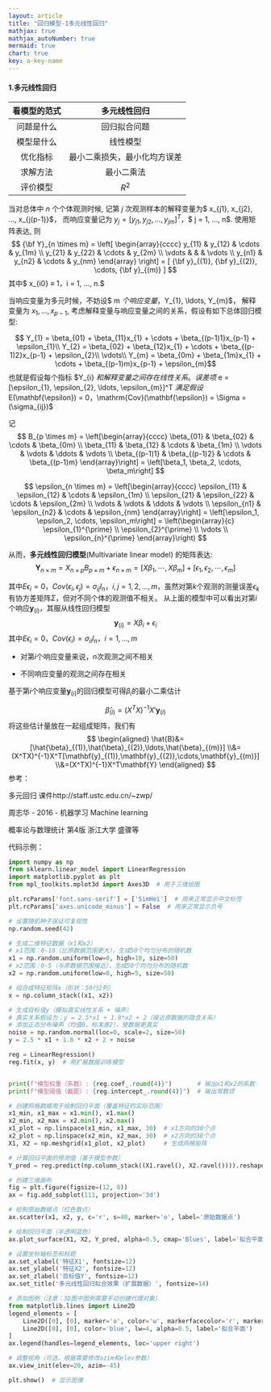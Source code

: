 ```yaml
---
layout: article
title: "回归模型-1多元线性回归"
mathjax: true
mathjax_autoNumber: true
mermaid: true
chart: true
key: a-key-name
---
```


####  1.多元线性回归

| 看模型的范式 |         多元线性回归         |
| :----------: | :--------------------------: |
|  问题是什么  |         回归拟合问题         |
|  模型是什么  |           线性模型           |
|   优化指标   | 最小二乘损失，最小化均方误差 |
|   求解方法   |          最小二乘法          |
|   评价模型   |            $R^2$             |

当对总体中 $n$ 个个体观测时候, 记第 $j$ 次观测样本的解释变量为$ x_{j1}, x_{j2}, …, x_{j(p-1)}$， 而响应变量记为 $y_{j} = [y_{j1}, y_{j2}, …, y_{jm}]^T$，$ j = 1, …, n$. 使用矩阵表达, 则
$$
{\bf Y}_{n \times m} = \left[ \begin{array}{cccc} y_{11} & y_{12} & \cdots & y_{1m} \\ y_{21} & y_{22} & \cdots & y_{2m} \\ \vdots & & & \vdots \\ y_{n1} & y_{n2} & \cdots & y_{nm} \end{array} \right] = [ {\bf y}_{(1)}, {\bf y}_{(2)}, \cdots, {\bf y}_{(m)} ]
$$
其中$ x_{i0} ≡ 1$，$i = 1, …, n.$

当响应变量为多元时候，不妨设$ m $个响应变量，$Y_{1}, \ldots, Y_{m}$， 解释变量为 $x_{1}, \ldots, x_{p-1}$, 考虑解释变量与响应变量之间的关系，假设有如下总体回归模型:

$$
Y_{1} = \beta_{01} + \beta_{11}x_{1} + \cdots + \beta_{(p-1)1}x_{p-1} + \epsilon_{1}​
\\
Y_{2} = \beta_{02} + \beta_{12}x_{1} + \cdots + \beta_{(p-1)2}x_{p-1} + \epsilon_{2}​
\\
\vdots​
\\
Y_{m} = \beta_{0m} + \beta_{1m}x_{1} + \cdots + \beta_{(p-1)m}x_{p-1} + \epsilon_{m}​
$$
也就是假设每个指标 $Y_{i} $和解释变量之间存在线性关系。误差项$ e = [\epsilon_{1}, \epsilon_{2}, \ldots, \epsilon_{m}]^T $满足假设$E(\mathbf{\epsilon}) = 0$，$\mathrm{Cov}(\mathbf{\epsilon}) = \Sigma = (\sigma_{ij})$

记
$$
B_{p \times m} = \left[\begin{array}{cccc}
\beta_{01} & \beta_{02} & \cdots & \beta_{0m} \\
\beta_{11} & \beta_{12} & \cdots & \beta_{1m} \\
\vdots & \vdots & \ddots & \vdots \\
\beta_{(p-1)1} & \beta_{(p-1)2} & \cdots & \beta_{(p-1)m}
\end{array}\right] = \left[\beta_1, \beta_2, \cdots, \beta_m\right]
$$

$$
\epsilon_{n \times m} = \left[\begin{array}{cccc}
\epsilon_{11} & \epsilon_{12} & \cdots & \epsilon_{1m} \\
\epsilon_{21} & \epsilon_{22} & \cdots & \epsilon_{2m} \\
\vdots & \vdots & \ddots & \vdots \\
\epsilon_{n1} & \epsilon_{n2} & \cdots & \epsilon_{nm}
\end{array}\right] = \left[\epsilon_1, \epsilon_2, \cdots, \epsilon_m\right] = \left(\begin{array}{c}
\epsilon_{1}^{\prime} \\
\epsilon_{2}^{\prime} \\
\vdots \\
\epsilon_{n}^{\prime}
\end{array}\right)
$$

从而，**多元线性回归模型**(Multivariate linear model) 的矩阵表达:
$$
\mathbf{Y}_{n \times m} = X_{n \times p} B_{p \times m} + \epsilon_{n \times m}= \left[X \beta_1, \cdots, X \beta_m\right] + \left[\epsilon_1, \epsilon_2, \cdots, \epsilon_m\right]
$$

其中$E\epsilon_i=0$，$Cov(\epsilon_i,\epsilon_j)=\sigma_{ij}I_{n}$，$i,j=1,2,\ldots,m$，虽然对第$k$个观测的测量误差$\epsilon_k$有协方差矩阵$\Sigma$，但对不同个体的观测值不相关。
从上面的模型中可以看出对第$i$个响应$\mathbf{y}_{(i)}$，其服从线性回归模型
$$
\mathbf{y}_{(i)}=X\beta_i+\epsilon_i
$$
其中$E\epsilon_i=0$，$Cov(\epsilon_i)=\sigma_{ii}I_{n}$，$i=1,\ldots,m$

- 对第$i$个响应变量来说，$n$次观测之间不相关

- 不同响应变量的观测之间存在相关

基于第$i$个响应变量$\mathbf{y}_{(i)}$的回归模型可得$\beta_i$的最小二乘估计

$$
\hat\beta_{(i)}=(X^TX)^{-1}X'\mathbf{y}_{(i)}
$$
将这些估计量放在一起组成矩阵，我们有
$$
\begin{aligned}
\hat{B}&=[\hat{\beta}_{(1)},\hat{\beta}_{(2)},\ldots,\hat{\beta}_{(m)}]
\\&=(X^TX)^{-1}X^T[\mathbf{y}_{(1)},\mathbf{y}_{(2)},\cdots,\mathbf{y}_{(m)}]
\\&=(X^TX)^{-1}X^T\mathbf{Y}
\end{aligned}
$$
参考：

多元回归  课件http://staff.ustc.edu.cn/~zwp/

周志华 - 2016 - 机器学习 Machine learning

概率论与数理统计 第4版 浙江大学 盛骤等

代码示例：

```python
import numpy as np
from sklearn.linear_model import LinearRegression
import matplotlib.pyplot as plt
from mpl_toolkits.mplot3d import Axes3D  # 用于三维绘图

plt.rcParams['font.sans-serif'] = ['SimHei']  # 用来正常显示中文标签
plt.rcParams['axes.unicode_minus'] = False  # 用来正常显示负号

# 设置随机种子保证可复现性
np.random.seed(42)

# 生成二维特征数据（x1和x2）
# x1范围：0-10（比原数据范围更大），生成50个均匀分布的随机数
x1 = np.random.uniform(low=0, high=10, size=50)
# x2范围：0-5（与原数据范围接近），生成50个均匀分布的随机数
x2 = np.random.uniform(low=0, high=5, size=50)

# 组合成特征矩阵x（形状：50行2列）
x = np.column_stack((x1, x2))

# 生成目标值y（模拟真实线性关系 + 噪声）
# 真实关系假设为：y = 2.5*x1 + 1.8*x2 + 2（接近原数据的隐含关系）
# 添加正态分布噪声（均值0，标准差2），使数据更真实
noise = np.random.normal(loc=0, scale=2, size=50)
y = 2.5 * x1 + 1.8 * x2 + 2 + noise

reg = LinearRegression()
reg.fit(x, y)  # 用扩展数据训练模型


print(f"模型权重（系数）: {reg.coef_.round(4)}")       # 输出x1和x2的系数
print(f"模型阈值（截距）: {reg.intercept_.round(4)}")  # 输出常数项

# 创建网格数据用于绘制回归平面（覆盖特征的实际范围）
x1_min, x1_max = x1.min(), x1.max()
x2_min, x2_max = x2.min(), x2.max()
x1_plot = np.linspace(x1_min, x1_max, 30)  # x1方向的30个点
x2_plot = np.linspace(x2_min, x2_max, 30)  # x2方向的30个点
X1, X2 = np.meshgrid(x1_plot, x2_plot)     # 生成网格矩阵

# 计算回归平面的预测值（基于模型参数）
Y_pred = reg.predict(np.column_stack((X1.ravel(), X2.ravel()))).reshape(X1.shape)

# 创建三维画布
fig = plt.figure(figsize=(12, 8))
ax = fig.add_subplot(111, projection='3d')

# 绘制原始数据点（红色散点）
ax.scatter(x1, x2, y, c='r', s=40, marker='o', label='原始数据点')

# 绘制回归平面（半透明蓝色）
ax.plot_surface(X1, X2, Y_pred, alpha=0.5, cmap='Blues', label='拟合平面')

# 设置坐标轴标签和标题
ax.set_xlabel('特征X1', fontsize=12)
ax.set_ylabel('特征X2', fontsize=12)
ax.set_zlabel('目标值Y', fontsize=12)
ax.set_title('多元线性回归拟合效果（扩展数据）', fontsize=14)

# 添加图例（注意：3D图中图例需要手动创建代理对象）
from matplotlib.lines import Line2D
legend_elements = [
    Line2D([0], [0], marker='o', color='w', markerfacecolor='r', markersize=10, label='原始数据'),
    Line2D([0], [0], color='blue', lw=4, alpha=0.5, label='拟合平面')
]
ax.legend(handles=legend_elements, loc='upper right')

# 调整视角（可选，根据需要修改azim和elev参数）
ax.view_init(elev=20, azim=-45)

plt.show()  # 显示图像
```

